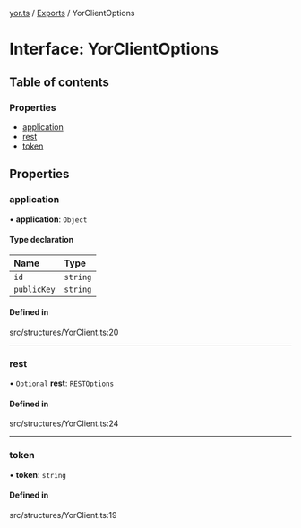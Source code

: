 [yor.ts](../README.md) / [Exports](../modules.md) / YorClientOptions

# Interface: YorClientOptions

## Table of contents

### Properties

- [application](YorClientOptions.md#application)
- [rest](YorClientOptions.md#rest)
- [token](YorClientOptions.md#token)

## Properties

### application

• **application**: `Object`

#### Type declaration

| Name | Type |
| :------ | :------ |
| `id` | `string` |
| `publicKey` | `string` |

#### Defined in

src/structures/YorClient.ts:20

___

### rest

• `Optional` **rest**: `RESTOptions`

#### Defined in

src/structures/YorClient.ts:24

___

### token

• **token**: `string`

#### Defined in

src/structures/YorClient.ts:19
